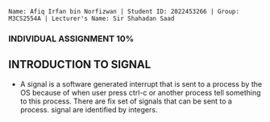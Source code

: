 `Name: Afiq Irfan bin Norfizwan | Student ID: 2022453266 | Group: M3CS2554A | Lecturer's Name: Sir Shahadan Saad`
### INDIVIDUAL ASSIGNMENT 10%
## INTRODUCTION TO SIGNAL
- A signal is a software generated interrupt that is sent to a process by the OS because of when user press ctrl-c or another process tell something to this process.
There are fix set of signals that can be sent to a process. signal are identified by integers. 
